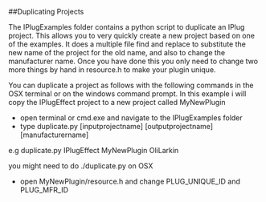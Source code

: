 ##Duplicating Projects

The IPlugExamples folder contains a python script to duplicate an IPlug project. This allows you to very quickly create a new project based on one of the examples. It does a multiple file find and replace to substitute the new name of the project for the old name, and also to change the manufacturer name. Once you have done this you only need to change two more things by hand in resource.h to make your plugin unique.

You can duplicate a project as follows with the following commands in the OSX terminal or on the windows command prompt. In this example i will copy the IPlugEffect project to a new project called MyNewPlugin

- open terminal or cmd.exe and navigate to the IPlugExamples folder
- type
	duplicate.py [inputprojectname] [outputprojectname] [manufacturername]

e.g
	duplicate.py IPlugEffect MyNewPlugin OliLarkin

you might need to do ./duplicate.py on OSX

- open  MyNewPlugin/resource.h and change PLUG_UNIQUE_ID and PLUG_MFR_ID